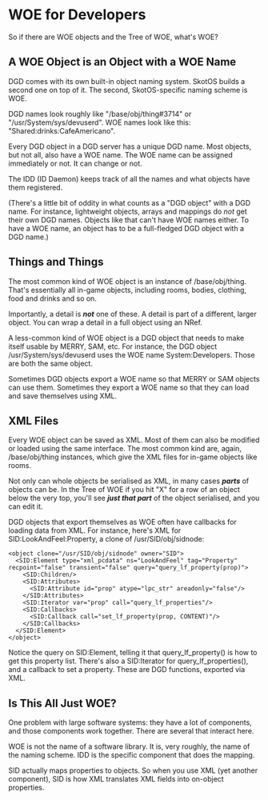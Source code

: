# WOE for Developers

So if there are WOE objects and the Tree of WOE, what's WOE?

## A WOE Object is an Object with a WOE Name

DGD comes with its own built-in object naming system. SkotOS builds a second one on top of it. The second, SkotOS-specific naming scheme is WOE.

DGD names look roughly like "/base/obj/thing#3714" or "/usr/System/sys/devuserd". WOE names look like this: "Shared:drinks:CafeAmericano".

Every DGD object in a DGD server has a unique DGD name. Most objects, but not all, also have a WOE name. The WOE name can be assigned immediately or not. It can change or not.

The IDD (ID Daemon) keeps track of all the names and what objects have them registered.

(There's a little bit of oddity in what counts as a "DGD object" with a DGD name. For instance, lightweight objects, arrays and mappings do *not* get their own DGD names. Objects like that can't have WOE names either. To have a WOE name, an object has to be a full-fledged DGD object with a DGD name.)

## Things and Things

The most common kind of WOE object is an instance of /base/obj/thing. That's essentially all in-game objects, including rooms, bodies, clothing, food and drinks and so on.

Importantly, a detail is ***not*** one of these. A detail is part of a different, larger object. You can wrap a detail in a full object using an NRef.

A less-common kind of WOE object is a DGD object that needs to make itself usable by MERRY, SAM, etc. For instance, the DGD object /usr/System/sys/devuserd uses the WOE name System:Developers. Those are both the same object.

Sometimes DGD objects export a WOE name so that MERRY or SAM objects can use them. Sometimes they export a WOE name so that they can load and save themselves using XML.

## XML Files

Every WOE object can be saved as XML. Most of them can also be modified or loaded using the same interface. The most common kind are, again, /base/obj/thing instances, which give the XML files for in-game objects like rooms.

Not only can whole objects be serialised as XML, in many cases ***parts*** of objects can be. In the Tree of WOE if you hit "X" for a row of an object below the very top, you'll see ***just that part*** of the object serialised, and you can edit it.

DGD objects that export themselves as WOE often have callbacks for loading data from XML. For instance, here's XML for SID:LookAndFeel:Property, a clone of /usr/SID/obj/sidnode:

~~~
<object clone="/usr/SID/obj/sidnode" owner="SID">
  <SID:Element type="xml_pcdata" ns="LookAndFeel" tag="Property" recpoint="false" transient="false" query="query_lf_property(prop)">
    <SID:Children/>
    <SID:Attributes>
      <SID:Attribute id="prop" atype="lpc_str" areadonly="false"/>
    </SID:Attributes>
    <SID:Iterator var="prop" call="query_lf_properties"/>
    <SID:Callbacks>
      <SID:Callback call="set_lf_property(prop, CONTENT)"/>
    </SID:Callbacks>
  </SID:Element>
</object>
~~~

Notice the query on SID:Element, telling it that query_lf_property() is how to get this property list. There's also a SID:Iterator for query_lf_properties(), and a callback to set a property. These are DGD functions, exported via XML.

## Is This All Just WOE?

One problem with large software systems: they have a lot of components, and those components work together. There are several that interact here.

WOE is not the name of a software library. It is, very roughly, the name of the naming scheme. IDD is the specific component that does the mapping.

SID actually maps properties to objects. So when you use XML (yet another component), SID is how XML translates XML fields into on-object properties.
